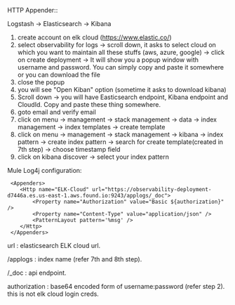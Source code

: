 HTTP Appender::

Logstash -> Elasticsearch -> Kibana


1) create account on elk cloud (https://www.elastic.co/)
2) select observability for logs -> scroll down, it asks to select cloud on which you want to maintain all these stuffs (aws, azure, google) 
  -> click on create deployment -> It will show you a popup window with username and password. You can simply copy and paste it somewhere 
     or you can download the file
3) close the popup
4) you will see "Open Kiban" option (sometime it asks to download kibana)
5) Scroll down -> you will have Easticsearch endpoint, Kibana endpoint and CloudId. Copy and paste these thing somewhere.
6) goto email and verify email
7) click on menu -> management -> stack management -> data -> index management -> index templates -> create template
8) click on menu -> management -> stack management -> kibana -> index pattern -> create index pattern -> 
  search for create template(created in 7th step) -> choose timestamp field
9) click on kibana discover -> select your index pattern

Mule Log4j configuration:

```
 <Appenders>
 	<Http name="ELK-Cloud" url="https://observability-deployment-d7446a.es.us-east-1.aws.found.io:9243/applogs/_doc">
		<Property name="Authorization" value="Basic ${authorization}" />
		<Property name="Content-Type" value="application/json" />
		<PatternLayout pattern='%msg' />
	</Http>
 </Appenders>
```

 url : elasticsearch ELK cloud url.
 
 /applogs : index name (refer 7th and 8th step).
 
 /_doc : api endpoint.
 
 authorization : base64 encoded form of username:password (refer step 2). this is not elk cloud login creds.
